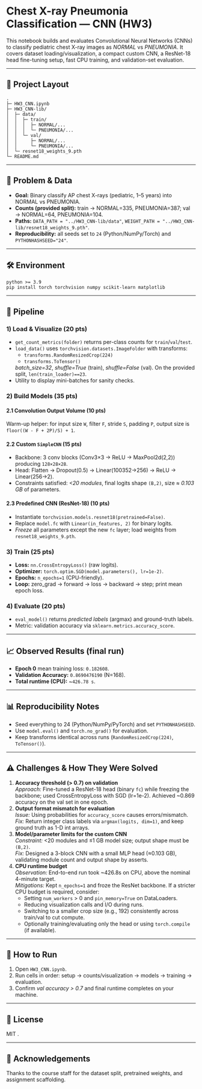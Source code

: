<h1>Chest X-ray Pneumonia Classification — CNN (HW3)</h1>

<p>
This notebook builds and evaluates Convolutional Neural Networks (CNNs) to classify pediatric chest X-ray images
as <em>NORMAL</em> vs <em>PNEUMONIA</em>. It covers dataset loading/visualization, a compact custom CNN, a ResNet-18
head fine-tuning setup, fast CPU training, and validation-set evaluation.
</p>

<hr/>

<h2>📁 Project Layout</h2>
<pre><code>.
├─ HW3_CNN.ipynb
├─ HW3_CNN-lib/
│  ├─ data/
│  │  ├─ train/
│  │  │  ├─ NORMAL/...
│  │  │  └─ PNEUMONIA/...
│  │  └─ val/
│  │     ├─ NORMAL/...
│  │     └─ PNEUMONIA/...
│  └─ resnet18_weights_9.pth
└─ README.md
</code></pre>

<hr/>

<h2>🧠 Problem &amp; Data</h2>
<ul>
  <li><strong>Goal:</strong> Binary classify AP chest X-rays (pediatric, 1–5 years) into NORMAL vs PNEUMONIA.</li>
  <li><strong>Counts (provided split):</strong> train → NORMAL=335, PNEUMONIA=387; val → NORMAL=64, PNEUMONIA=104.</li>
  <li><strong>Paths:</strong> <code>DATA_PATH = "../HW3_CNN-lib/data"</code>, <code>WEIGHT_PATH = "../HW3_CNN-lib/resnet18_weights_9.pth"</code>.</li>
  <li><strong>Reproducibility:</strong> all seeds set to <code>24</code> (Python/NumPy/Torch) and <code>PYTHONHASHSEED="24"</code>.</li>
</ul>

<hr/>

<h2>🛠️ Environment</h2>
<pre><code>python &gt;= 3.9
pip install torch torchvision numpy scikit-learn matplotlib
</code></pre>

<hr/>

<h2>🚦 Pipeline</h2>

<h3>1) Load &amp; Visualize (20 pts)</h3>
<ul>
  <li><code>get_count_metrics(folder)</code> returns per-class counts for <code>train</code>/<code>val</code>/<code>test</code>.</li>
  <li><code>load_data()</code> uses <code>torchvision.datasets.ImageFolder</code> with transforms:
    <ul>
      <li><code>transforms.RandomResizedCrop(224)</code></li>
      <li><code>transforms.ToTensor()</code></li>
    </ul>
    <em>batch_size=32</em>, <em>shuffle=True</em> (train), <em>shuffle=False</em> (val). On the provided split, <code>len(train_loader)==23</code>.
  </li>
  <li>Utility to display mini-batches for sanity checks.</li>
</ul>

<h3>2) Build Models (35 pts)</h3>

<h4>2.1 Convolution Output Volume (10 pts)</h4>
<p>
Warm-up helper: for input size <code>W</code>, filter <code>F</code>, stride <code>S</code>, padding <code>P</code>, output size is
<code>floor((W - F + 2P)/S) + 1</code>.
</p>

<h4>2.2 Custom <code>SimpleCNN</code> (15 pts)</h4>
<ul>
  <li>Backbone: 3 conv blocks (Conv3×3 → ReLU → MaxPool2d(2,2)) producing <code>128×28×28</code>.</li>
  <li>Head: Flatten → Dropout(0.5) → Linear(100352→256) → ReLU → Linear(256→2).</li>
  <li>Constraints satisfied: <em>&lt;20 modules</em>, final logits shape <code>(B,2)</code>, size ≈ <em>0.103 GB</em> of parameters.</li>
</ul>

<h4>2.3 Predefined CNN (ResNet-18) (10 pts)</h4>
<ul>
  <li>Instantiate <code>torchvision.models.resnet18(pretrained=False)</code>.</li>
  <li>Replace <code>model.fc</code> with <code>Linear(in_features, 2)</code> for binary logits.</li>
  <li><em>Freeze</em> all parameters except the new <code>fc</code> layer; load weights from <code>resnet18_weights_9.pth</code>.</li>
</ul>

<h3>3) Train (25 pts)</h3>
<ul>
  <li><strong>Loss:</strong> <code>nn.CrossEntropyLoss()</code> (raw logits).</li>
  <li><strong>Optimizer:</strong> <code>torch.optim.SGD(model.parameters(), lr=1e-2)</code>.</li>
  <li><strong>Epochs:</strong> <code>n_epochs=1</code> (CPU-friendly).</li>
  <li><strong>Loop:</strong> zero_grad → forward → loss → backward → step; print mean epoch loss.</li>
</ul>

<h3>4) Evaluate (20 pts)</h3>
<ul>
  <li><code>eval_model()</code> returns <em>predicted labels</em> (argmax) and ground-truth labels.</li>
  <li>Metric: validation accuracy via <code>sklearn.metrics.accuracy_score</code>.</li>
</ul>

<hr/>

<h2>📈 Observed Results (final run)</h2>
<ul>
  <li><strong>Epoch 0</strong> mean training loss: <code>0.182608</code>.</li>
  <li><strong>Validation Accuracy:</strong> <code>0.8690476190</code> (N=168).</li>
  <li><strong>Total runtime (CPU):</strong> ~<code>426.78 s</code>.</li>
</ul>

<hr/>

<h2>📊 Reproducibility Notes</h2>
<ul>
  <li>Seed everything to 24 (Python/NumPy/PyTorch) and set <code>PYTHONHASHSEED</code>.</li>
  <li>Use <code>model.eval()</code> and <code>torch.no_grad()</code> for evaluation.</li>
  <li>Keep transforms identical across runs (<code>RandomResizedCrop(224)</code>, <code>ToTensor()</code>).</li>
</ul>

<hr/>

<h2>⚠️ Challenges &amp; How They Were Solved</h2>
<ol>
  <li>
    <strong>Accuracy threshold (&gt; 0.7) on validation</strong><br/>
    <em>Approach:</em> Fine-tuned a ResNet-18 head (binary <code>fc</code>) while freezing the backbone; used CrossEntropyLoss with SGD (lr=1e-2). Achieved ~0.869 accuracy on the val set in one epoch.
  </li>
  <li>
    <strong>Output format mismatch for evaluation</strong><br/>
    <em>Issue:</em> Using probabilities for <code>accuracy_score</code> causes errors/mismatch.<br/>
    <em>Fix:</em> Return integer class labels via <code>argmax(logits, dim=1)</code>, and keep ground truth as 1-D int arrays.
  </li>
  <li>
    <strong>Model/parameter limits for the custom CNN</strong><br/>
    <em>Constraint:</em> &lt;20 modules and ≤1 GB model size; output shape must be <code>(B,2)</code>.<br/>
    <em>Fix:</em> Designed a 3-block CNN with a small MLP head (≈0.103 GB), validating module count and output shape by asserts.
  </li>
  <li>
    <strong>CPU runtime budget</strong><br/>
    <em>Observation:</em> End-to-end run took ~426.8s on CPU, above the nominal 4-minute target.<br/>
    <em>Mitigations:</em> Kept <code>n_epochs=1</code> and froze the ResNet backbone. If a stricter CPU budget is required, consider:
    <ul>
      <li>Setting <code>num_workers</code> &gt; 0 and <code>pin_memory=True</code> on DataLoaders.</li>
      <li>Reducing visualization calls and I/O during runs.</li>
      <li>Switching to a smaller crop size (e.g., 192) consistently across train/val to cut compute.</li>
      <li>Optionally training/evaluating only the head or using <code>torch.compile</code> (if available).</li>
    </ul>
  </li>
</ol>

<hr/>

<h2>🚀 How to Run</h2>
<ol>
  <li>Open <code>HW3_CNN.ipynb</code>.</li>
  <li>Run cells in order: setup → counts/visualization → models → training → evaluation.</li>
  <li>Confirm <em>val accuracy &gt; 0.7</em> and final runtime completes on your machine.</li>
</ol>

<hr/>

<h2>📄 License</h2>
<p>MIT .</p>

<hr/>

<h2>🙌 Acknowledgements</h2>
<p>Thanks to the course staff for the dataset split, pretrained weights, and assignment scaffolding.</p>
